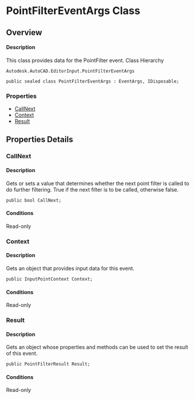 # PointFilterEventArgs Class

## Overview

#### Description
This class provides data for the PointFilter event.
Class Hierarchy
```text
Autodesk.AutoCAD.EditorInput.PointFilterEventArgs
```

```text
public sealed class PointFilterEventArgs : EventArgs, IDisposable;
```

### Properties

- [CallNext](#callnext)
- [Context](#context)
- [Result](#result)


## Properties Details

### CallNext

#### Description
Gets or sets a value that determines whether the next point filter is called to do further filtering. 
True if the next filter is to be called, otherwise false.
```text
public bool CallNext;
```

#### Conditions
Read-only
### Context

#### Description
Gets an object that provides input data for this event. 
```text
public InputPointContext Context;
```

#### Conditions
Read-only
### Result

#### Description
Gets an object whose properties and methods can be used to set the result of this event.
```text
public PointFilterResult Result;
```

#### Conditions
Read-only